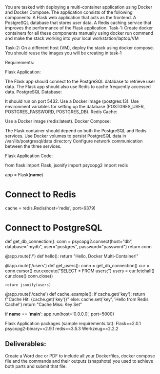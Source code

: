 You are tasked with deploying a multi-container application using Docker and Docker Compose. The application consists of the following components:
A Flask web application that acts as the frontend.
A PostgreSQL database that stores user data.
A Redis caching service that improves the performance of the Flask application.
Task-1: Create docker containers for all these components manually using docker run command and make the stack working into your local workstation/laptop/VM

Task-2: On a different host (VM), deploy the stack using docker compose. You should reuse the images you will be creating in task-1

Requirements:

Flask Application:

The Flask app should connect to the PostgreSQL database to retrieve user data.
The Flask app should also use Redis to cache frequently accessed data.
PostgreSQL Database:

It should run on port 5432.
Use a Docker image (postgres:13).
Use environment variables for setting up the database (POSTGRES_USER, POSTGRES_PASSWORD, POSTGRES_DB).
Redis Cache:

Use a Docker image (redis:latest).
Docker Compose:

The Flask container should depend on both the PostgreSQL and Redis services.
Use Docker volumes to persist PostgreSQL data in /var/lib/postgresql/data directory
Configure network communication between the three services.


Flask Application Code:

from flask import Flask, jsonify
import psycopg2
import redis

app = Flask(__name__)

# Connect to Redis
cache = redis.Redis(host='redis', port=6379)

# Connect to PostgreSQL
def get_db_connection():
    conn = psycopg2.connect(host="db",
                            database="mydb",
                            user="postgres",
                            password="password")
    return conn

@app.route('/')
def hello():
    return "Hello, Docker Multi-Container!"

@app.route('/users')
def get_users():
    conn = get_db_connection()
    cur = conn.cursor()
    cur.execute("SELECT * FROM users;")
    users = cur.fetchall()
    cur.close()
    conn.close()

    return jsonify(users)

@app.route('/cache')
def cache_example():
    if cache.get('key'):
        return f"Cache Hit: {cache.get('key')}"
    else:
        cache.set('key', 'Hello from Redis Cache!')
        return "Cache Miss: Key Set"

if __name__ == '__main__':
    app.run(host='0.0.0.0', port=5000)

Flask Application packages (sample requirements.txt):
Flask==2.0.1
psycopg2-binary==2.9.1
redis==3.5.3
Werkzeug==2.2.2


## Deliverables:

Create a Word doc or PDF to include all your Dockerfiles, docker compose file and the commands and their outputs (snapshots) you used to achieve both parts and submit that file.
